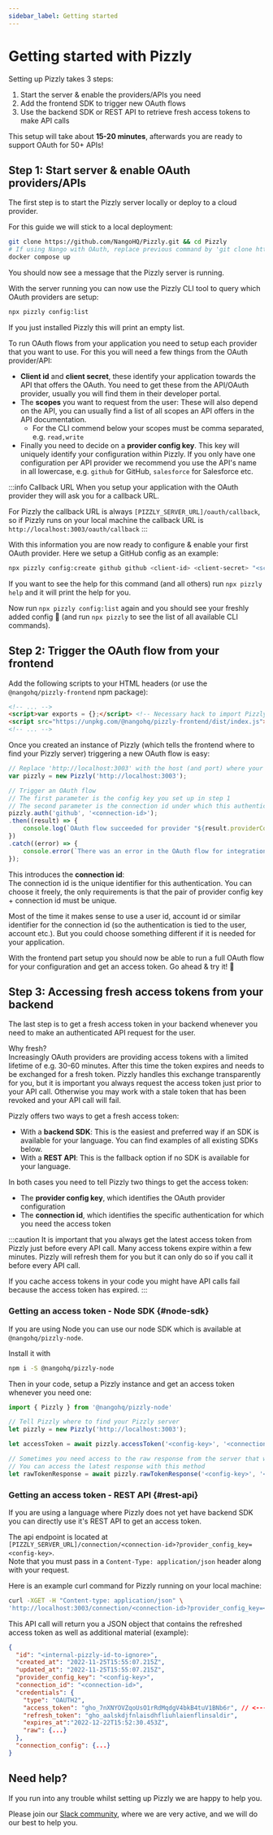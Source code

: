 ```yaml
---
sidebar_label: Getting started
---
```


# Getting started with Pizzly

Setting up Pizzly takes 3 steps:
1. Start the server & enable the providers/APIs you need
2. Add the frontend SDK to trigger new OAuth flows
3. Use the backend SDK or REST API to retrieve fresh access tokens to make API calls

This setup will take about **15-20 minutes**, afterwards you are ready to support OAuth for 50+ APIs!

## Step 1: Start server & enable OAuth providers/APIs
The first step is to start the Pizzly server locally or deploy to a cloud provider.

For this guide we will stick to a local deployment:
```bash
git clone https://github.com/NangoHQ/Pizzly.git && cd Pizzly 
# If using Nango with OAuth, replace previous command by 'git clone https://github.com/NangoHQ/nango.git && cd nango'.
docker compose up
```

You should now see a message that the Pizzly server is running.

With the server running you can now use the Pizzly CLI tool to query which OAuth providers are setup:
```bash
npx pizzly config:list
```
If you just installed Pizzly this will print an empty list.

To run OAuth flows from your application you need to setup each provider that you want to use. For this you will need a few things from the OAuth provider/API:
- **Client id** and **client secret**, these identify your application towards the API that offers the OAuth. You need to get these from the API/OAuth provider, usually you will find them in their developer portal.
- The **scopes** you want to request from the user: These will also depend on the API, you can usually find a list of all scopes an API offers in the API documentation.
    - For the CLI commend below your scopes must be comma separated, e.g. `read,write`
- Finally you need to decide on a **provider config key**. This key will uniquely identify your configuration within Pizzly. If you only have one configuration per API provider we recommend you use the API's name in all lowercase, e.g. `github` for GitHub, `salesforce` for Salesforce etc.

:::info Callback URL
When you setup your application with the OAuth provider they will ask you for a callback URL.

For Pizzly the callback URL is always `[PIZZLY_SERVER_URL]/oauth/callback`, so if Pizzly runs on your local machine the callback URL is `http://localhost:3003/oauth/callback`
:::

With this information you are now ready to configure & enable your first OAuth provider. Here we setup a GitHub config as an example:
```bash
npx pizzly config:create github github <client-id> <client-secret> "<scopes>"
```
If you want to see the help for this command (and all others) run `npx pizzly help` and it will print the help for you.

Now run `npx pizzly config:list` again and you should see your freshly added config 🎉 (and run `npx pizzly` to see the list of all available CLI commands).

## Step 2: Trigger the OAuth flow from your frontend

Add the following scripts to your HTML headers (or use the `@nangohq/pizzly-frontend` npm package): 
```html
<!-- ... -->
<script>var exports = {};</script> <!-- Necessary hack to import Pizzly's script successfully. -->
<script src="https://unpkg.com/@nangohq/pizzly-frontend/dist/index.js"></script>
<!-- ... -->
```

Once you created an instance of Pizzly (which tells the frontend where to find your Pizzly server) triggering a new OAuth flow is easy:
```ts
// Replace 'http://localhost:3003' with the host (and port) where your Pizzly server can be accessed
var pizzly = new Pizzly('http://localhost:3003');

// Trigger an OAuth flow
// The first parameter is the config key you set up in step 1
// The second parameter is the connection id under which this authentication should be stored
pizzly.auth('github', '<connection-id>');
.then((result) => { 
    console.log(`OAuth flow succeeded for provider "${result.providerConfigKey}" and connection-id "${result.connectionId}"!`);
})
.catch((error) => {
    console.error(`There was an error in the OAuth flow for integration "${error.providerConfigKey}" and connection-id "${error.connectionId}": ${error.error.type} - ${error.error.message}`);
});
```

This introduces the **connection id**:  
The connection id is the unique identifier for this authentication. You can choose it freely, the only requirements is that the pair of provider config key + connection id must be unique.

Most of the time it makes sense to use a user id, account id or similar identifier for the connection id (so the authentication is tied to the user, account etc.). But you could choose something different if it is needed for your application.

With the frontend part setup you should now be able to run a full OAuth flow for your configuration and get an access token. Go ahead & try it! 🙌


## Step 3: Accessing fresh access tokens from your backend

The last step is to get a fresh access token in your backend whenever you need to make an authenticated API request for the user.

Why fresh?  
Increasingly OAuth providers are providing access tokens with a limited lifetime of e.g. 30-60 minutes. After this time the token expires and needs to be exchanged for a fresh token. Pizzly handles this exchange transparently for you, but it is important you always request the access token just prior to your API call. Otherwise you may work with a stale token that has been revoked and your API call will fail.

Pizzly offers two ways to get a fresh access token:
- With a **backend SDK**: This is the easiest and preferred way if an SDK is available for your language. You can find examples of all existing SDKs below.
- With a **REST API**: This is the fallback option if no SDK is available for your language.

In both cases you need to tell Pizzly two things to get the access token:
- The **provider config key**, which identifies the OAuth provider configuration
- The **connection id**, which identifies the specific authentication for which you need the access token

:::caution
It is important that you always get the latest access token from Pizzly just before every API call. Many access tokens expire within a few minutes. Pizzly will refresh them for you but it can only do so if you call it before every API call.

If you cache access tokens in your code you might have API calls fail because the access token has expired.
:::

### Getting an access token - Node SDK {#node-sdk}
If you are using Node you can use our node SDK which is available at `@nangohq/pizzly-node`.

Install it with
```bash
npm i -S @nangohq/pizzly-node
```

Then in your code, setup a Pizzly instance and get an access token whenever you need one:
```ts
import { Pizzly } from '@nangohq/pizzly-node'

// Tell Pizzly where to find your Pizzly server
let pizzly = new Pizzly('http://localhost:3003');

let accessToken = await pizzly.accessToken('<config-key>', '<connection-id>');

// Sometimes you need access to the raw response from the server that was sent along with the access token (because it contains additional metadata you need)
// You can access the latest response with this method
let rawTokenResponse = await pizzly.rawTokenResponse('<config-key>', '<connection-id>');
```

### Getting an access token - REST API {#rest-api}
If you are using a language where Pizzly does not yet have backend SDK you can directly use it's REST API to get an access token.

The api endpoint is located at `[PIZZLY_SERVER_URL]/connection/<connection-id>?provider_config_key=<config-key>`.  
Note that you must pass in a `Content-Type: application/json` header along with your request.

Here is an example curl command for Pizzly running on your local machine:
```bash
curl -XGET -H "Content-type: application/json" \
'http://localhost:3003/connection/<connection-id>?provider_config_key=<config-key>'
```

This API call will return you a JSON object that contains the refreshed access token as well as additional material (example):
```json
{
  "id": "<internal-pizzly-id-to-ignore>",
  "created_at": "2022-11-25T15:55:07.215Z",
  "updated_at": "2022-11-25T15:55:07.215Z",
  "provider_config_key": "<config-key>",
  "connection_id": "<connection-id>",
  "credentials": {
    "type": "OAUTH2",
    "access_token": "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", // <--- Use this access token for API requests
    "refresh_token": "gho_aalskdjfnlaisdhfliuhlaienflinsaldir", 
    "expires_at":"2022-12-22T15:52:30.453Z",
    "raw": {...}                                                
  },
  "connection_config": {...}
}
```

## Need help?

If you run into any trouble whilst setting up Pizzly we are happy to help you.

Please join our [Slack community](https://nango.dev/slack), where we are very active, and we will do our best to help you.

